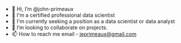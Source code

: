 


- 👋 Hi, I’m @john-primeaux
- 👀 I'm a certified professional data scientist
- 🌱 I'm currently seeking a position as a data scientist or data analyst
- 💞️ I’m looking to collaborate on projects.
- 📫 How to reach me email - jeprimeaux@gmail.com

<!---
john-primeaux/john-primeaux is a ✨ special ✨ repository because its `README.md` (this file) appears on your GitHub profile.
You can click the Preview link to take a look at your changes.
--->
